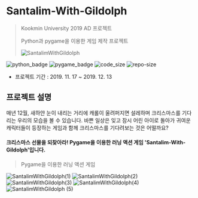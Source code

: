 # Santalim-With-Gildolph
>
> Kookmin University 2019 AD 프로젝트
>
> Python과 pygame을 이용한 게임 제작 프로젝트
>
>![SantalimWithGildolph](https://user-images.githubusercontent.com/56578913/75602351-a2a76700-5b07-11ea-8db8-e3279b9be22f.jpg)

![python_badge](https://img.shields.io/badge/python-3.7-blue?logo=Python)
![pygame_badge](https://img.shields.io/badge/pygame-1.9.6-green)
![code_size](https://img.shields.io/github/languages/code-size/ureChanger/Santalim-With-Gildolph)
![repo-size](https://img.shields.io/github/repo-size/ureChanger/Santalim-With-Gildolph)

* 프로젝트 기간 : 2019. 11. 17 ~ 2019. 12. 13


## 프로젝트 설명
매년 12월, 새하얀 눈이 내리는 거리에 캐롤이 울려퍼지면 설레하며 크리스마스를 기다리는 우리의 모습을 볼 수 있습니다. 바쁜 일상은 잊고 잠시 어린 아이로 돌아가 귀여운 캐릭터들이 등장하는 게임과 함께 크리스마스를 기다려보는 것은 어떨까요?

#### 크리스마스 선물을 되찾아라! Pygame을 이용한 러닝 액션 게임 '**Santalim-With-Gildolph**'입니다. 
> Pygame을 이용한 러닝 액션 게임

![SantalimWithGildolph(1)](https://user-images.githubusercontent.com/56578913/75602369-d5515f80-5b07-11ea-81cf-0993c7af9cbb.jpg)
![SantalimWithGildolph(2)](https://user-images.githubusercontent.com/56578913/75602373-dbdfd700-5b07-11ea-91fc-14f05bd05e8d.jpg)
![SantalimWithGildolph(3)](https://user-images.githubusercontent.com/56578913/75602377-dedac780-5b07-11ea-9cc4-e698355ff4d9.jpg)
![SantalimWithGildolph(4)](https://user-images.githubusercontent.com/56578913/75602381-e1d5b800-5b07-11ea-9a30-6acb1930fc95.jpg)
![SantalimWithGildolph (5)](https://user-images.githubusercontent.com/56578913/75602382-e39f7b80-5b07-11ea-9d9a-c15fb7706f54.jpg)
